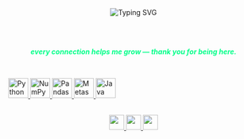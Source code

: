<div align="center">

  <!-- Typing Text -->
  <img src="https://readme-typing-svg.demolab.com?font=Fira+Code&size=22&pause=1000&color=00FF88&center=true&vCenter=true&width=500&lines=Hi+%F0%9F%91%8B+I'm+Akhyul+Rizal;Machine+Learning+and+AI+Enthusiast;Student+who+loves+Data+and+Code;Exploring+ML+%2B+Software+Dev;Let's+connect+and+grow+together!" alt="Typing SVG" />

  <br><br>

  <!-- Motivation Line -->
  <b><i style="color:#00ff88;">every connection helps me grow — thank you for being here.</i></b>

</div>

<br>

<!-- Skills Icons Row (Left Aligned, No Title) -->
<p align="left">
  <a href="https://www.python.org/" target="_blank" title="Python">
    <img src="https://img.icons8.com/color/48/000000/python--v1.png" width="40" alt="Python" />
  </a>
  <a href="https://numpy.org/" target="_blank" title="NumPy">
    <img src="https://upload.wikimedia.org/wikipedia/commons/3/31/NumPy_logo_2020.svg" width="40" alt="NumPy" />
  </a>
  <a href="https://pandas.pydata.org/" target="_blank" title="Pandas">
    <img src="https://upload.wikimedia.org/wikipedia/commons/e/ed/Pandas_logo.svg" width="40" alt="Pandas" />
  </a>
  <a href="https://www.metasploit.com/" target="_blank" title="Metasploit">
    <img src="https://upload.wikimedia.org/wikipedia/commons/0/0e/Metasploit_logo.png" width="40" alt="Metasploit" />
  </a>
  <a href="https://www.java.com/" target="_blank" title="Java">
    <img src="https://img.icons8.com/color/48/000000/java-coffee-cup-logo.png" width="40" alt="Java" />
  </a>
</p>

<br>

<div align="center">

  <!-- Social Media Icons -->
  <a href="https://linkedin.com/in/akhyulrizal" target="_blank" title="LinkedIn">
    <img src="https://img.icons8.com/fluency/48/0A66C2/linkedin.png" width="30" />
  </a>
  <a href="https://instagram.com/akhyulrizal" target="_blank" title="Instagram">
    <img src="https://img.icons8.com/fluency/48/E4405F/instagram-new.png" width="30" />
  </a>
  <a href="mailto:akhyulinfo@gmail.com" target="_blank" title="Email">
    <img src="https://img.icons8.com/fluency/48/D14836/gmail-new.png" width="30" />
  </a>

</div>